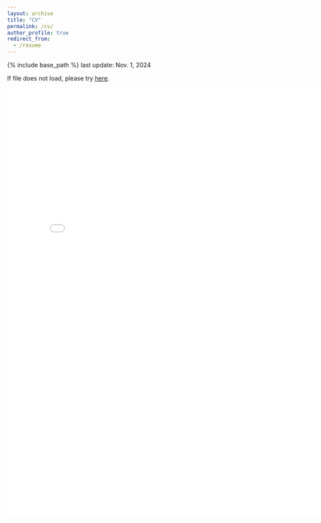 ```yaml
---
layout: archive
title: "CV"
permalink: /cv/
author_profile: true
redirect_from:
  - /resume
---
```


{% include base_path %}
last update: Nov. 1, 2024

If file does not load, please try <a href="{{ site.baseurl }}/files/CV-Linyun_He.pdf">here</a>.

<embed src="{{ site.baseurl }}/files/CV-Linyun_He.pdf" width="800" height="1000" type='application/pdf'>
